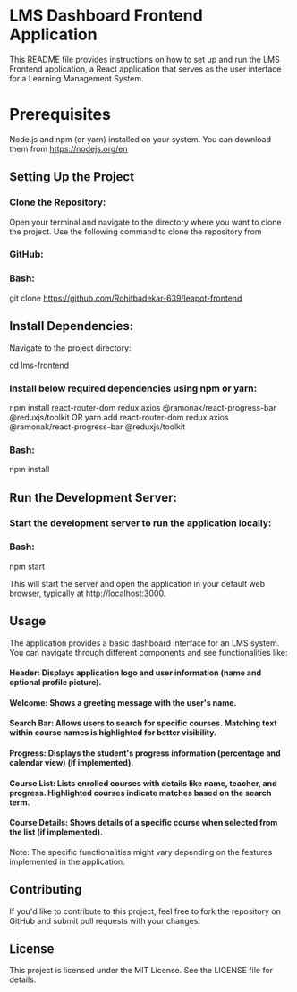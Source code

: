 # LMS Dashboard Frontend Application 
This README file provides instructions on how to set up and run the LMS Frontend application, a React application that serves as the user interface for a Learning Management System.

# Prerequisites
Node.js and npm (or yarn) installed on your system. You can download them from https://nodejs.org/en
## Setting Up the Project
### Clone the Repository:

Open your terminal and navigate to the directory where you want to clone the project. Use the following command to clone the repository from 

### GitHub:

### Bash:

git clone https://github.com/Rohitbadekar-639/leapot-frontend

## Install Dependencies:

Navigate to the project directory:

cd lms-frontend

### Install below required dependencies using npm or yarn: 

npm install react-router-dom redux axios @ramonak/react-progress-bar @reduxjs/toolkit OR
yarn add react-router-dom redux axios @ramonak/react-progress-bar @reduxjs/toolkit

### Bash:

npm install

## Run the Development Server:

### Start the development server to run the application locally:

### Bash:

npm start

This will start the server and open the application in your default web browser, typically at http://localhost:3000.

## Usage
The application provides a basic dashboard interface for an LMS system. You can navigate through different components and see functionalities like:

#### Header: Displays application logo and user information (name and optional profile picture).
#### Welcome: Shows a greeting message with the user's name.
#### Search Bar: Allows users to search for specific courses. Matching text within course names is highlighted for better visibility.
#### Progress: Displays the student's progress information (percentage and calendar view) (if implemented).
#### Course List: Lists enrolled courses with details like name, teacher, and progress. Highlighted courses indicate matches based on the search term.
#### Course Details: Shows details of a specific course when selected from the list (if implemented).
Note: The specific functionalities might vary depending on the features implemented in the application.

## Contributing
If you'd like to contribute to this project, feel free to fork the repository on GitHub and submit pull requests with your changes.

## License
This project is licensed under the MIT License. See the LICENSE file for details.



























































<!-- # Getting Started with Create React App

This project was bootstrapped with [Create React App](https://github.com/facebook/create-react-app).

## Available Scripts

In the project directory, you can run:

### `npm start`

Runs the app in the development mode.\
Open [http://localhost:3000](http://localhost:3000) to view it in your browser.

The page will reload when you make changes.\
You may also see any lint errors in the console.

### `npm test`

Launches the test runner in the interactive watch mode.\
See the section about [running tests](https://facebook.github.io/create-react-app/docs/running-tests) for more information.

### `npm run build`

Builds the app for production to the `build` folder.\
It correctly bundles React in production mode and optimizes the build for the best performance.

The build is minified and the filenames include the hashes.\
Your app is ready to be deployed!

See the section about [deployment](https://facebook.github.io/create-react-app/docs/deployment) for more information.

### `npm run eject`

**Note: this is a one-way operation. Once you `eject`, you can't go back!**

If you aren't satisfied with the build tool and configuration choices, you can `eject` at any time. This command will remove the single build dependency from your project.

Instead, it will copy all the configuration files and the transitive dependencies (webpack, Babel, ESLint, etc) right into your project so you have full control over them. All of the commands except `eject` will still work, but they will point to the copied scripts so you can tweak them. At this point you're on your own.

You don't have to ever use `eject`. The curated feature set is suitable for small and middle deployments, and you shouldn't feel obligated to use this feature. However we understand that this tool wouldn't be useful if you couldn't customize it when you are ready for it.

## Learn More

You can learn more in the [Create React App documentation](https://facebook.github.io/create-react-app/docs/getting-started).

To learn React, check out the [React documentation](https://reactjs.org/).

### Code Splitting

This section has moved here: [https://facebook.github.io/create-react-app/docs/code-splitting](https://facebook.github.io/create-react-app/docs/code-splitting)

### Analyzing the Bundle Size

This section has moved here: [https://facebook.github.io/create-react-app/docs/analyzing-the-bundle-size](https://facebook.github.io/create-react-app/docs/analyzing-the-bundle-size)

### Making a Progressive Web App

This section has moved here: [https://facebook.github.io/create-react-app/docs/making-a-progressive-web-app](https://facebook.github.io/create-react-app/docs/making-a-progressive-web-app)

### Advanced Configuration

This section has moved here: [https://facebook.github.io/create-react-app/docs/advanced-configuration](https://facebook.github.io/create-react-app/docs/advanced-configuration)

### Deployment

This section has moved here: [https://facebook.github.io/create-react-app/docs/deployment](https://facebook.github.io/create-react-app/docs/deployment)

### `npm run build` fails to minify

This section has moved here: [https://facebook.github.io/create-react-app/docs/troubleshooting#npm-run-build-fails-to-minify](https://facebook.github.io/create-react-app/docs/troubleshooting#npm-run-build-fails-to-minify) -->
